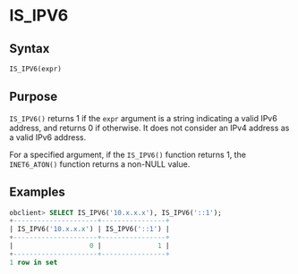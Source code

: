 # IS_IPV6

## Syntax

```sql
IS_IPV6(expr)
```

## Purpose

`IS_IPV6()` returns 1 if the `expr` argument is a string indicating a valid IPv6 address, and returns 0 if otherwise. It does not consider an IPv4 address as a valid IPv6 address.

For a specified argument, if the `IS_IPV6()` function returns 1, the `INET6_ATON()` function returns a non-NULL value.

## Examples

```sql
obclient> SELECT IS_IPV6('10.x.x.x'), IS_IPV6('::1');
+---------------------+----------------+
| IS_IPV6('10.x.x.x') | IS_IPV6('::1') |
+---------------------+----------------+
|                   0 |              1 |
+---------------------+----------------+
1 row in set
```
